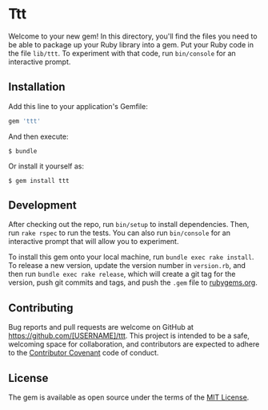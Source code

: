 # Ttt

Welcome to your new gem! In this directory, you'll find the files you need to be able to package up your Ruby library into a gem. Put your Ruby code in the file `lib/ttt`. To experiment with that code, run `bin/console` for an interactive prompt.


## Installation

Add this line to your application's Gemfile:

```ruby
gem 'ttt'
```

And then execute:

    $ bundle

Or install it yourself as:

    $ gem install ttt

## Development

After checking out the repo, run `bin/setup` to install dependencies. Then, run `rake rspec` to run the tests. You can also run `bin/console` for an interactive prompt that will allow you to experiment.

To install this gem onto your local machine, run `bundle exec rake install`. To release a new version, update the version number in `version.rb`, and then run `bundle exec rake release`, which will create a git tag for the version, push git commits and tags, and push the `.gem` file to [rubygems.org](https://rubygems.org).

## Contributing

Bug reports and pull requests are welcome on GitHub at https://github.com/[USERNAME]/ttt. This project is intended to be a safe, welcoming space for collaboration, and contributors are expected to adhere to the [Contributor Covenant](contributor-covenant.org) code of conduct.


## License

The gem is available as open source under the terms of the [MIT License](http://opensource.org/licenses/MIT).
